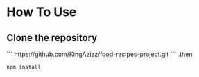 <h1>How To Use</h1>

<h2>Clone the repository</h2>
```
https://github.com/KingAzizz/food-recipes-project.git
```
.then 

```
npm install
```
